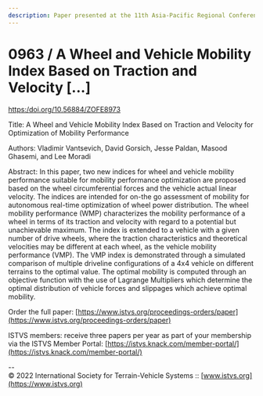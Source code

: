 ```yaml
---
description: Paper presented at the 11th Asia-Pacific Regional Conference of the ISTVS
---
```


# 0963 / A Wheel and Vehicle Mobility Index Based on Traction and Velocity \[...]

[https:/doi.org/10.56884/ZOFE8973](https://https/doi.org/10.56884/ZOFE8973)

Title: A Wheel and Vehicle Mobility Index Based on Traction and Velocity for Optimization of Mobility Performance

Authors: Vladimir Vantsevich, David Gorsich, Jesse Paldan, Masood Ghasemi, and Lee Moradi

Abstract: In this paper, two new indices for wheel and vehicle mobility performance suitable for mobility performance optimization are proposed based on the wheel circumferential forces and the vehicle actual linear velocity. The indices are intended for on-the go assessment of mobility for autonomous real-time optimization of wheel power distribution. The wheel mobility performance (WMP) characterizes the mobility performance of a wheel in terms of its traction and velocity with regard to a potential but unachievable maximum. The index is extended to a vehicle with a given number of drive wheels, where the traction characteristics and theoretical velocities may be different at each wheel, as the vehicle mobility performance (VMP). The VMP index is demonstrated through a simulated comparison of multiple driveline configurations of a 4x4 vehicle on different terrains to the optimal value. The optimal mobility is computed through an objective function with the use of Lagrange Multipliers which determine the optimal distribution of vehicle forces and slippages which achieve optimal mobility.

Order the full paper: [https://www.istvs.org/proceedings-orders/paper](https://www.istvs.org/proceedings-orders/paper)

ISTVS members: receive three papers per year as part of your membership via the ISTVS Member Portal: [https://istvs.knack.com/member-portal/](https://istvs.knack.com/member-portal/)



\--\
© 2022 International Society for Terrain-Vehicle Systems :: [www.istvs.org](https://www.istvs.org)
